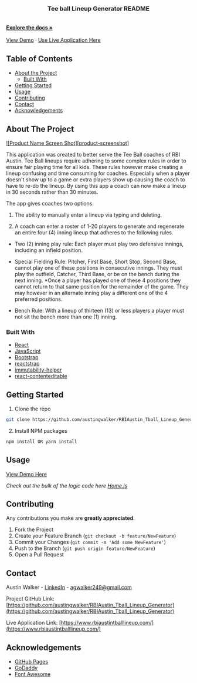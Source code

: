 <!-- PROJECT LOGO -->
<br />
<p align="center">
  <h3 align="center">Tee ball Lineup Generator README</h3>
  <br/>
  <a href="https://github.com/austingwalker/RBIAustin_Tball_Lineup_Generator"><strong>Explore the docs »</strong></a>
  <br />
  <br />
  <a href="https://drive.google.com/file/d/1wMFjBJU7LzEMdPYdizojkkg2OIXKRzZC/view?usp=sharing">View Demo</a>
  ·
  <a href="https://www.rbiaustintballlineup.com/">Use Live Application Here</a>
</p>



<!-- TABLE OF CONTENTS -->
## Table of Contents

* [About the Project](#about-the-project)
  * [Built With](#built-with)
* [Getting Started](#getting-started)
* [Usage](#usage)
* [Contributing](#contributing)
* [Contact](#contact)
* [Acknowledgements](#acknowledgements)



<!-- ABOUT THE PROJECT -->
## About The Project

[![Product Name Screen Shot][product-screenshot]](./public/assets/images/tball_lineup_app.png)

This application was created to better serve the Tee Ball coaches of RBI Austin. Tee Ball lineups require adhering to some complex rules in order to ensure fair playing time for all kids. These rules however make creating a lineup confusing and time consuming for coaches. Especially when a player doesn't show up to a game or extra players show up causing the coach to have to re-do the lineup. By using this app a coach can now make a lineup in 30 seconds rather than 30 minutes.

The app gives coaches two options.
 
1. The ability to manually enter a lineup via typing and deleting.
 
2. A coach can enter a roster of 1-20 players to generate and regenerate an entire four (4) inning lineup that adheres to the following rules.
 
  - Two (2) inning play rule: Each player must play two defensive innings, including an infield position.
 
  - Special Fielding Rule: Pitcher, First Base, Short Stop, Second Base, cannot play one of these positions in consecutive innings. They must play the outfield, Catcher, Third Base, or be on the bench during the next inning. *Once a player has played one of these 4 positions they cannot return to that same position for the remainder of the game. They may however in an alternate inning play a different one of the 4 preferred positions.
    
  - Bench Rule: With a lineup of thirteen (13) or less players a player must not sit the bench more than one (1) inning.




### Built With
* [React](https://reactjs.org/)
* [JavaScript](https://www.javascript.com/)
* [Bootstrap](https://getbootstrap.com)
* [reactstrap](https://reactstrap.github.io/)
* [immutability-helper](https://www.npmjs.com/package/immutability-helper)
* [react-contenteditable](https://www.npmjs.com/package/react-contenteditable)



<!-- GETTING STARTED -->
## Getting Started

1. Clone the repo
```sh
git clone https://github.com/austingwalker/RBIAustin_Tball_Lineup_Generator.git
```
2. Install NPM packages
```sh
npm install OR yarn install
```



<!-- USAGE EXAMPLES -->
## Usage

<a href="https://drive.google.com/file/d/1wMFjBJU7LzEMdPYdizojkkg2OIXKRzZC/view?usp=sharing">View Demo Here</a>

_Check out the bulk of the logic code here [Home.js](https://github.com/austingwalker/RBIAustin_Tball_Lineup_Generator/blob/master/src/pages/Home/Home.js)_




<!-- CONTRIBUTING -->
## Contributing

Any contributions you make are **greatly appreciated**.

1. Fork the Project
2. Create your Feature Branch (`git checkout -b feature/NewFeature`)
3. Commit your Changes (`git commit -m 'Add some NewFeature'`)
4. Push to the Branch (`git push origin feature/NewFeature`)
5. Open a Pull Request



<!-- CONTACT -->
## Contact

Austin Walker - [LinkedIn](https://www.linkedin.com/in/austin-walker-aa0aab129/) - agwalker249@gmail.com

Project GitHub Link: [https://github.com/austingwalker/RBIAustin_Tball_Lineup_Generator](https://github.com/austingwalker/RBIAustin_Tball_Lineup_Generator)

Live Application Link: [https://www.rbiaustintballlineup.com/](https://www.rbiaustintballlineup.com/)



<!-- ACKNOWLEDGEMENTS -->
## Acknowledgements
* [GitHub Pages](https://pages.github.com)
* [GoDaddy](https://www.godaddy.com/)
* [Font Awesome](https://fontawesome.com)
